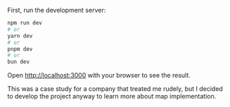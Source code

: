 First, run the development server:
```bash
npm run dev
# or
yarn dev
# or
pnpm dev
# or
bun dev
```
Open [http://localhost:3000](http://localhost:3000) with your browser to see the result.

This was a case study for a company that treated me rudely, but I decided to develop the project anyway to learn more about map implementation.
